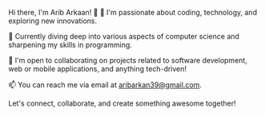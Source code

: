 Hi there, I'm Arib Arkaan! 👋
👀 I'm passionate about coding, technology, and exploring new innovations.

🌱 Currently diving deep into various aspects of computer science and sharpening my skills in programming.

💞️ I'm open to collaborating on projects related to software development, web or mobile applications, and anything tech-driven!

📫 You can reach me via email at aribarkan39@gmail.com.

<!---
AribArkaan/AribArkaan is a ✨ special ✨ repository because its `README.md` (this file) appears on your GitHub profile.
You can click the Preview link to take a look at your changes.
--->
Let's connect, collaborate, and create something awesome together!
